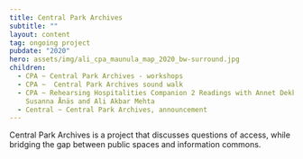 ```yaml
---
title: Central Park Archives
subtitle: ""
layout: content
tag: ongoing project
pubdate: "2020"
hero: assets/img/ali_cpa_maunula_map_2020_bw-surround.jpg
children:
  - CPA ~ Central Park Archives - workshops
  - CPA ~  Central Park Archives sound walk
  - CPA ~ Rehearsing Hospitalities Companion 2 Readings with Annet Dekker, and
    Susanna Ånäs and Ali Akbar Mehta
  - Central ~ Central Park Archives, announcement
---
```

Central Park Archives is a project that discusses questions of access, while bridging the gap between public spaces and information commons.